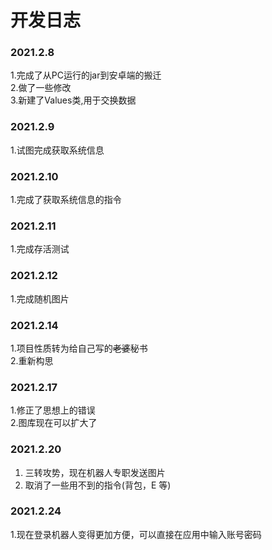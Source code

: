 # 开发日志
### 2021.2.8
1.完成了从PC运行的jar到安卓端的搬迁  
2.做了一些修改  
3.新建了Values类,用于交换数据  
### 2021.2.9
1.试图完成获取系统信息  
### 2021.2.10
1.完成了获取系统信息的指令  
### 2021.2.11
1.完成存活测试  
### 2021.2.12
1.完成随机图片  
### 2021.2.14
1.项目性质转为给自己写的~~老婆~~秘书  
2.重新构思  
### 2021.2.17
1.修正了思想上的错误  
2.图库现在可以扩大了  
### 2021.2.20
1. 三转攻势，现在机器人专职发送图片  
2. 取消了一些用不到的指令(背包，E 等)  
### 2021.2.24
1.现在登录机器人变得更加方便，可以直接在应用中输入账号密码  
